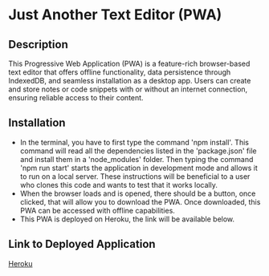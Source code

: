 # Just Another Text Editor (PWA)

## Description

This Progressive Web Application (PWA) is a feature-rich browser-based text editor that offers offline functionality, data persistence through IndexedDB, and seamless installation as a desktop app. Users can create and store notes or code snippets with or without an internet connection, ensuring reliable access to their content.

## Installation

- In the terminal, you have to first type the command 'npm install'. This command will read all the dependencies listed in the 'package.json' file and install them in a 'node_modules' folder. Then typing the command 'npm run start' starts the application in development mode and allows it to run on a local server. These instructions will be beneficial to a user who clones this code and wants to test that it works locally.
- When the browser loads and is opened, there should be a button, once clicked, that will allow you to download the PWA. Once downloaded, this PWA can be accessed with offline capabilities.
- This PWA is deployed on Heroku, the link will be available below.

## Link to Deployed Application

[Heroku](https://text-editor-main-30c3ca8bbe03.herokuapp.com/)

